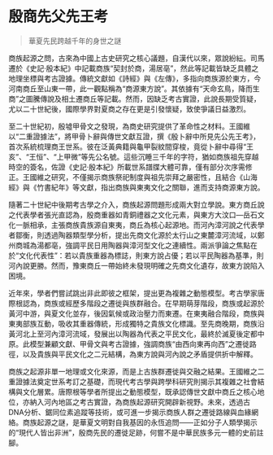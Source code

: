 # 殷商先父先王考
> 華夏先民跨越千年的身世之謎

商族起源之問，古來為中國上古史研究之核心議題，自漢代以來，眾說紛紜。司馬遷於《史記·殷本紀》中記載商族“契封於商，湯居亳”，然此等記載皆缺乏具體之地理坐標與考古證據。傳統文獻如《詩經》與《左傳》，多指向商族源於東方，今河南商丘至山東一帶，此一觀點稱為“商源東方說”。其依據有“天命玄鳥，降而生商”之圖騰傳說及相土遷商丘等記載。然而，因缺乏考古實證，此說長期受質疑，尤以二十世紀後，國際學界對夏商之存在更是引發懷疑，致使爭議日益激烈。

至二十世紀初，殷墟甲骨文之發現，為商史研究提供了革命性之材料。王國維以“二重證據法”，將甲骨卜辭與傳世文獻互證，撰《殷卜辭中所見先公先王考》，首次系統梳理商王世系。彼在泛黃典籍與龜甲裂紋間穿梭，竟從卜辭中尋得“王亥”、“王恒”、“上甲微”等先公名號。這些沉睡三千年的字符，猶如商族祖先穿越時空的簽名，佐證《史記·殷本紀》所載世系譜牒大體可靠，僅有部分次序需修正。王國維之研究，不僅揭示商族祭祀制度與祖先崇拜之嚴密性，且結合《山海經》與《竹書紀年》等文獻，指出商族與東夷文化之關聯，進而支持商源東方說。

隨著二十世紀中後期考古學之介入，商族起源問題形成兩大對立學說。東方商丘說之代表學者張光直認為，殷商重器如青銅禮器之文化元素，與東方大汶口—岳石文化一脈相承，主張商族貴族源自東夷，商丘為核心起源地。而河內漳河說之代表學者鄒衡，則透過陶器類型學分析，提出先商文化源於太行山之東麓漳河流域，以鄭州商城為湯都亳，強調平民日用陶器與漳河型文化之連續性。兩派爭論之焦點在於“文化代表性”：若以貴族重器為標誌，則東方說占優；若以平民陶器為基準，則河內說更勝。然而，豫東商丘一帶始終未發現明確之先商文化遺存，故東方說陷入困境。

近年來，學者們嘗試跳出非此即彼之框架，提出更為複雜之動態模型。考古學家唐際根認為，商族或經歷多階段之遷徙與族群融合。在早期萌芽階段，商族或起源於黃河中游，與夏文化並存，後因氣候或政治壓力而東遷。在東夷融合階段，商族與東夷部族互動，吸收其重器傳統，形成獨特之貴族文化標識。至先商晚期，商族沿黃河北上至河內漳河流域，發展出以陶器為代表之平民文化，最終於滅夏後定都中原。此模型兼顧文獻、甲骨文與考古證據，強調商族“由西向東再向西”之遷徙路徑，以及貴族與平民文化之二元結構，為東方說與河內說之矛盾提供折中解釋。

商族之起源非單一地理或文化來源，而是上古族群遷徙與交融之結果。王國維之二重證據法奠定世系考訂之基礎，而現代考古學與跨學科研究則揭示其複雜之社會結構與文化層累。唐際根等學者所提出之動態模型，既承認傳世文獻中商丘之核心地位，亦納入河內地區之考古實證，為商族起源研究開辟新視野。未來，透過古DNA分析、鋸同位素追蹤等技術，或可進一步揭示商族人群之遷徙路線與血緣網絡。商族起源之謎，是華夏文明對自我基因的永恆追問——正如分子人類學揭示的“現代人皆出非洲”，殷商先民的遷徙足跡，何嘗不是中華民族多元一體的史前註腳。
